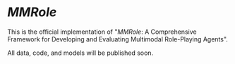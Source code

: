 # *MMRole*

This is the official implementation of "*MMRole*: A Comprehensive Framework for Developing and Evaluating Multimodal Role-Playing Agents".

All data, code, and models will be published soon.
